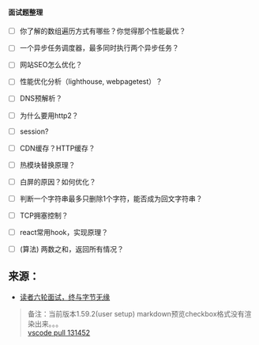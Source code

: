 #### 面试题整理   
- [ ] 你了解的数组遍历方式有哪些？你觉得那个性能最优？  
- [ ] 一个异步任务调度器，最多同时执行两个异步任务？  
- [ ] 网站SEO怎么优化？  
- [ ] 性能优化分析（lighthouse, webpagetest）？  
- [ ] DNS预解析？  
- [ ] 为什么要用http2？  
- [ ] session?  
- [ ] CDN缓存？HTTP缓存？  
- [ ] 热模块替换原理？  
- [ ] 白屏的原因？如何优化？  
- [ ] 判断一个字符串最多只删除1个字符，能否成为回文字符串？  
- [ ] TCP拥塞控制？  
- [ ] react常用hook，实现原理？  
- [ ] (算法) 两数之和，返回所有情况？  




## 来源：  

* [读者六轮面试，终与字节无缘](https://mp.weixin.qq.com/s/zTEq5bD5UgVxVE-WMibjQg)  
> 备注：当前版本1.59.2(user setup) markdown预览checkbox格式没有渲染出来。。。  
> [vscode pull 131452](https://github.com/microsoft/vscode/pull/131452)  